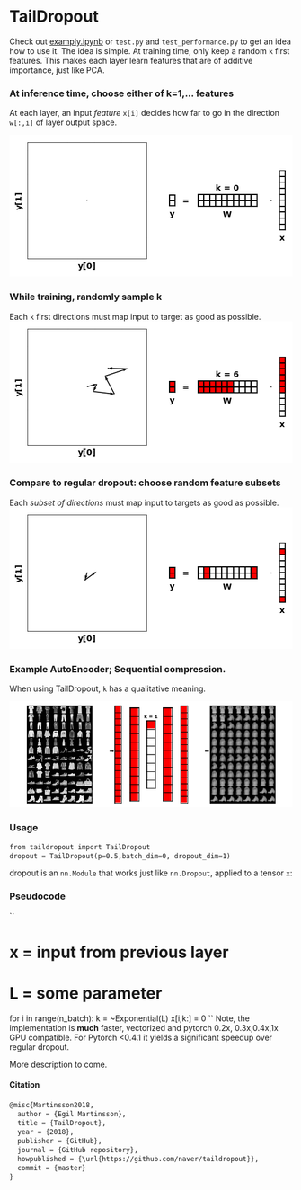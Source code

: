 # TailDropout

Check out [examply.ipynb](examply.ipynb) or `test.py` and `test_performance.py` to get an idea how to use it. The idea is simple. At training time, only keep a random `k` first features. This makes each layer learn features that are of additive importance, just like PCA.

### At inference time, choose either of k=1,... features
At each layer, an input *feature* `x[i]` decides how far to go in the direction `w[:,i]` of layer output space.

![](./_figs/taildropout.gif)
### While training, randomly sample k
Each `k` first directions must map input to target as good as possible.
![](./_figs/taildropout_random.gif)
### Compare to regular dropout: choose random feature subsets
Each *subset of directions* must map input to targets as good as possible.
![](./_figs/dropout.gif)

### Example AutoEncoder; Sequential compression.
When using TailDropout, `k` has a qualitative meaning.

![](./_figs/ae.gif)

### Usage
```
from taildropout import TailDropout
dropout = TailDropout(p=0.5,batch_dim=0, dropout_dim=1)
````

dropout is an `nn.Module` that works just like `nn.Dropout`, applied to a tensor `x`: 

### Pseudocode
``
# x = input from previous layer
# L = some parameter
for i in range(n_batch):
    k = ~Exponential(L)
    x[i,k:] = 0 
``
Note, the implementation is **much** faster, vectorized and pytorch 0.2x, 0.3x,0.4x,1x GPU compatible. For Pytorch <0.4.1 it yields a significant speedup over regular dropout.

More description to come.

#### Citation
```
@misc{Martinsson2018,
  author = {Egil Martinsson},
  title = {TailDropout},
  year = {2018},
  publisher = {GitHub},
  journal = {GitHub repository},
  howpublished = {\url{https://github.com/naver/taildropout}},
  commit = {master}
}
```
